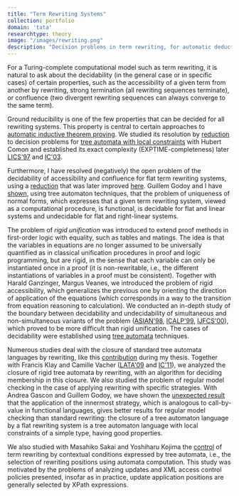 ```yaml
---
title: "Term Rewriting Systems"
collection: portfolio
domain: 'tata'
researchtype: theory
image: "/images/rewriting.png"
description: "Decision problems in term rewriting, for automatic deduction and verification."
---
```


For a Turing-complete computational model such as term rewriting, it is natural to ask about the decidability (in the general case or in specific cases) of certain properties, such as the accessibility of a given term from another by rewriting, strong termination (all rewriting sequences terminate), or confluence (two divergent rewriting sequences can always converge to the same term).

Ground reducibility is one of the few properties that can be decided for all rewriting systems. This property is central to certain approaches to 
[automatic inductive theorem proving](/portfolio/04-ITP/). 
We studied its resolution by 
[reduction](https://doi.org/10.1007/3-540-57785-8_138) to decision problems for 
[tree automata with local constraints](/portfolio/00-CTATA/) 
with Hubert Comon and established its exact complexity (EXPTIME-completeness) later 
[LICS'97](https://doi.ieeecomputersociety.org/10.1109/LICS.1997.614922) and 
[IC'03](https://inria.hal.science/inria-00578859). 

Furthermore, I have resolved (negatively) the open problem of the decidability of accessibility and confluence for flat term rewriting systems, using a 
[reduction](https://inria.hal.science/inria-00578875v1/) that was later improved 
[here](https://inria.hal.science/inria-00579010). 
Guillem Godoy and I have 
[shown](/publication/2009-06-01-Unique-Normalization-for-Shallow-TRS), 
using tree automaton techniques, that the problem of uniqueness of normal forms, 
which expresses that a given term rewriting system, viewed as a computational procedure, is functional, 
is decidable for flat and linear systems and undecidable for flat and right-linear systems.

The problem of _rigid unification_ was introduced to extend proof methods in first-order logic with equality, such as tables and matings. 
The idea is that the variables in equations are no longer assumed to be universally quantified as in classical unification procedures in proof and logic programming, 
but are rigid, in the sense that each variable can only be instantiated once in a proof 
(it is non-rewritable, i.e., the different instantiations of variables in a proof must be consistent). 
Together with Harald Ganzinger, Margus Veanes, we introduced the problem of rigid accessibility, 
which generalizes the previous one by orienting the direction of application of the equations 
(which corresponds in a way to the transition from equation reasoning to calculation). 
We conducted an in-depth study of the boundary between decidability and undecidability of simultaneous and non-simultaneous variants of the problem 
([ASIAN'98](https://doi.org/10.1007/3-540-49366-2_2),
 [ICALP'99](https://inria.hal.science/inria-00098806), 
 [IJFCS'00](https://inria.hal.science/inria-00099097/)), 
 which proved to be more difficult than rigid unification. The cases of decidability were established using 
 [tree automata](/portfolio/00-CTATA/) techniques.

Numerous studies deal with the closure of standard tree automata languages by rewriting, like this 
[contribution](https://doi.org/10.1007/3-540-61464-8_65) during my thesis. 
Together with Francis Klay and Camille Vacher 
([LATA'09](/publication/2009-04-01-Rigid-Tree-Automata) and 
 [IC'11](/publication/2011-02-01-Rigid-Tree-Automata-and-Applications)), 
 we analyzed the closure of rigid tree automata by rewriting, with an algorithm for deciding membership in this closure. 
 We also studied the problem of regular model checking in the case of applying rewriting with specific strategies. 
 With Andrea Gascon and Guillem Godoy, 
 we have shown the 
 [unexpected result](/publication/2008-07-01-Closure-of-Tree-Automata-Languages-under-Innermost-Rewriting) 
 that the application of the innermost strategy, 
 which is analogous to call-by-value in functional languages, 
 gives better results for regular model checking than standard rewriting: 
 the closure of a tree automaton language by a flat rewriting system is a tree automaton language with local constraints of a simple type, having good properties. 

We also studied with Masahiko Sakai and Yoshiharu Kojima the 
[control](/publication/2011-10-01-Controlled-Term-Rewriting) 
of term rewriting by contextual conditions expressed by tree automata, 
i.e., the selection of rewriting positions using automata computation. 
This study was motivated by the problems of analyzing updates and XML access control policies presented, insofar as in practice, 
update application positions are generally selected by XPath expressions. 

